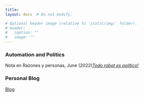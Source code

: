 ```yaml
---
title: 
layout: docs  # Do not modify.

# Optional header image (relative to `static/img/` folder).
# header:
#   caption: ""
#   image: ""
---
```



### Automation and Politics  
Nota en Razones y personas, June (2022)[*Todo robot es politico!*](http://www.razonesypersonas.com/2022/06/todo-robot-es-politico.html)

### Personal Blog 
[Blog](https://medium.com/@gonzalezrostani)

